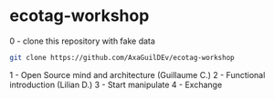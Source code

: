 # ecotag-workshop


0 - clone this repository with fake data

```sh
git clone https://github.com/AxaGuilDEv/ecotag-workshop
```


1 - Open Source mind and architecture (Guillaume C.)
2 - Functional introduction (Lilian D.)
3 - Start manipulate
4 - Exchange